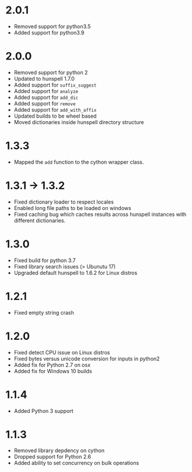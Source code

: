 # 2.0.1
- Removed support for python3.5
- Added support for python3.9

# 2.0.0
- Removed support for python 2
- Updated to hunspell 1.7.0
- Added support for `suffix_suggest`
- Added support for `analyze`
- Added support for `add_dic`
- Added support for `remove`
- Added support for `add_with_affix`
- Updated builds to be wheel based
- Moved dictionaries inside hunspell directory structure

# 1.3.3
- Mapped the `add` function to the cython wrapper class.

# 1.3.1 -> 1.3.2
- Fixed dictionary loader to respect locales
- Enabled long file paths to be loaded on windows
- Fixed caching bug which caches results across hunspell instances with different dictionaries.

# 1.3.0
- Fixed build for python 3.7
- Fixed library search issues (> Ubunutu 17)
- Upgraded default hunspell to 1.6.2 for Linux distros

# 1.2.1
- Fixed empty string crash

# 1.2.0
- Fixed detect CPU issue on Linux distros
- Fixed bytes versus unicode conversion for inputs in python2
- Added fix for Python 2.7 on osx
- Added fix for Windows 10 builds

# 1.1.4
- Added Python 3 support

# 1.1.3
- Removed library depdency on cython
- Dropped support for Python 2.6
- Added ability to set concurrency on bulk operations
